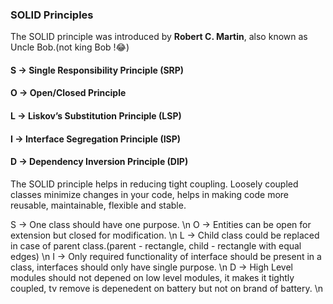 ### SOLID Principles

The SOLID principle was introduced by <b>Robert C. Martin</b>, also known as Uncle Bob.(not king Bob !😂)

#### S -> Single Responsibility Principle (SRP)
#### O -> Open/Closed Principle
#### L -> Liskov’s Substitution Principle (LSP)
#### I -> Interface Segregation Principle (ISP)
#### D -> Dependency Inversion Principle (DIP)

The SOLID principle helps in reducing tight coupling. Loosely coupled classes minimize changes in your code, helps in making code more reusable, maintainable, flexible and stable.

S -> One class should have one purpose. \n
O -> Entities can be open for extension but closed for modification. \n
L -> Child class could be replaced in case of parent class.(parent - rectangle, child - rectangle with equal edges) \n
I -> Only required functionality of interface should be present in a class, interfaces should only have single purpose. \n
D -> High Level modules should not depened on low level modules, it makes it tightly coupled, tv remove is depenedent on battery but not on brand of battery. \n
